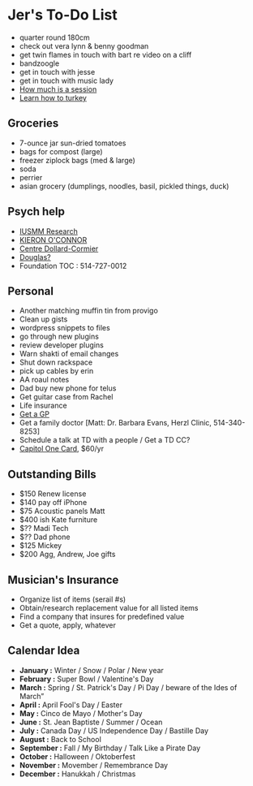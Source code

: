# Jer's To-Do List

- quarter round 180cm
- check out vera lynn & benny goodman
- get twin flames in touch with bart re video on a cliff
- bandzoogle
- get in touch with jesse
- get in touch with music lady
- [How much is a session](http://objectif-couple.com)
- [Learn how to turkey](https://www.bonappetit.com/columns/vintage-ba-columns/article/julia-child-turkey-thanksgiving)

## Groceries

- 7-ounce jar sun-dried tomatoes
- bags for compost (large)
- freezer ziplock bags (med & large)
- soda
- perrier
- asian grocery (dumplings, noodles, basil, pickled things, duck)

## Psych help

- [IUSMM Research](http://www.iusmm.ca/research.html)
- [KIERON O'CONNOR](http://www.iusmm.ca/kieronoconnor.html)
- [Centre Dollard-Cormier](http://dependancemontreal.ca/programmes-et-services/adultes)
- [Douglas?](http://www.douglas.qc.ca/?locale=en)
- Foundation TOC : 514-727-0012

## Personal

- Another matching muffin tin from provigo
- Clean up gists
- wordpress snippets to files
- go through new plugins
- review developer plugins
- Warn shakti of email changes
- Shut down rackspace
- pick up cables by erin
- AA roaul notes
- Dad buy new phone for telus
- Get guitar case from Rachel
- Life insurance
- [Get a GP](http://gamf.gouv.qc.ca/index_en.html)
- Get a family doctor [Matt: Dr. Barbara Evans, Herzl Clinic, 514-340-8253]
- Schedule a talk at TD with a people / Get a TD CC?
- [Capitol One Card](http://bit.ly/28Os44b), $60/yr

## Outstanding Bills

- $150 Renew license
- $140 pay off iPhone
- $75 Acoustic panels Matt
- $400 ish Kate furniture
- $?? Madi Tech
- $?? Dad phone
- $125 Mickey
- $200 Agg, Andrew, Joe gifts

## Musician's Insurance

- Organize list of items (serail #s)
- Obtain/research replacement value for all listed items
- Find a company that insures for predefined value
- Get a quote, apply, whatever

## Calendar Idea

- **January :** Winter / Snow / Polar / New year
- **February :** Super Bowl / Valentine's Day
- **March :** Spring / St. Patrick's Day / Pi Day / beware of the Ides of March”
- **April :** April Fool's Day / Easter
- **May :** Cinco de Mayo / Mother's Day
- **June :** St. Jean Baptiste / Summer / Ocean
- **July :** Canada Day / US Independence Day / Bastille Day
- **August :** Back to School
- **September :** Fall / My Birthday / Talk Like a Pirate Day
- **October :** Halloween / Oktoberfest
- **November :** Movember / Remembrance Day
- **December :** Hanukkah / Christmas
